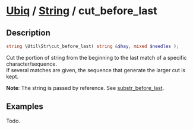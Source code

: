 [Ubiq](../index.md) / [String](../index.md#string) / cut_before_last
======


Description
-------- 

```php
string \Util\Str\cut_before_last( string &$hay, mixed $needles );
```

Cut the portion of string from the beginning to the last match of a specific character/sequence. <br>
If several matches are given, the sequence that generate the larger cut is kept.

**Note**: The string is passed by reference. See [substr_before_last](./substr_before_last.md).



Examples
--------

Todo.
